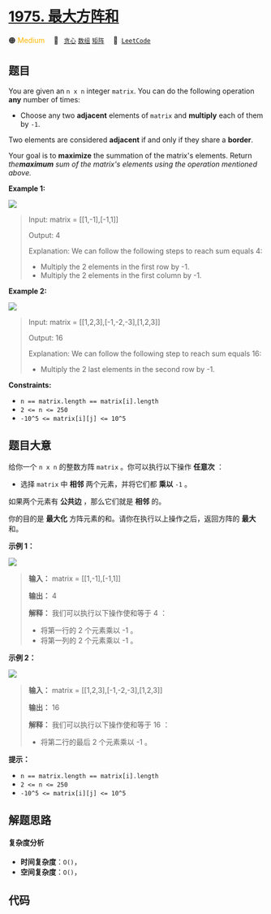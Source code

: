 # [1975. 最大方阵和](https://leetcode.com/problems/maximum-matrix-sum)

🟠 <font color=#ffb800>Medium</font>&emsp; 🔖&ensp; [`贪心`](/leetcode/outline/tag/greedy.md) [`数组`](/leetcode/outline/tag/array.md) [`矩阵`](/leetcode/outline/tag/matrix.md)&emsp; 🔗&ensp;[`LeetCode`](https://leetcode.com/problems/maximum-matrix-sum)


## 题目

You are given an `n x n` integer `matrix`. You can do the following operation
**any** number of times:

  * Choose any two **adjacent** elements of `matrix` and **multiply** each of them by `-1`.

Two elements are considered **adjacent** if and only if they share a
**border**.

Your goal is to **maximize** the summation of the matrix's elements. Return
_the**maximum** sum of the matrix's elements using the operation mentioned
above._



**Example 1:**

![](https://assets.leetcode.com/uploads/2021/07/16/pc79-q2ex1.png)

> Input: matrix = [[1,-1],[-1,1]]
> 
> Output: 4
> 
> Explanation: We can follow the following steps to reach sum equals 4:
> - Multiply the 2 elements in the first row by -1.
> - Multiply the 2 elements in the first column by -1.

**Example 2:**

![](https://assets.leetcode.com/uploads/2021/07/16/pc79-q2ex2.png)

> Input: matrix = [[1,2,3],[-1,-2,-3],[1,2,3]]
> 
> Output: 16
> 
> Explanation: We can follow the following step to reach sum equals 16:
> - Multiply the 2 last elements in the second row by -1.

**Constraints:**

  * `n == matrix.length == matrix[i].length`
  * `2 <= n <= 250`
  * `-10^5 <= matrix[i][j] <= 10^5`


## 题目大意

给你一个 `n x n` 的整数方阵 `matrix` 。你可以执行以下操作 **任意次**  ：

  * 选择 `matrix` 中 **相邻**  两个元素，并将它们都 **乘以**  `-1` 。

如果两个元素有 **公共边**  ，那么它们就是 **相邻**  的。

你的目的是 **最大化**  方阵元素的和。请你在执行以上操作之后，返回方阵的 **最大**  和。



**示例 1：**

![](https://assets.leetcode.com/uploads/2021/07/16/pc79-q2ex1.png)

> 
> 
> 
> 
> 
> **输入：** matrix = [[1,-1],[-1,1]]
> 
> **输出：** 4
> 
> **解释：** 我们可以执行以下操作使和等于 4 ：
> - 将第一行的 2 个元素乘以 -1 。
> - 将第一列的 2 个元素乘以 -1 。
> 
> 

**示例  2：**

![](https://assets.leetcode.com/uploads/2021/07/16/pc79-q2ex2.png)

> 
> 
> 
> 
> 
> **输入：** matrix = [[1,2,3],[-1,-2,-3],[1,2,3]]
> 
> **输出：** 16
> 
> **解释：** 我们可以执行以下操作使和等于 16 ：
> - 将第二行的最后 2 个元素乘以 -1 。
> 
> 



**提示：**

  * `n == matrix.length == matrix[i].length`
  * `2 <= n <= 250`
  * `-10^5 <= matrix[i][j] <= 10^5`


## 解题思路

#### 复杂度分析

- **时间复杂度**：`O()`，
- **空间复杂度**：`O()`，

## 代码

```javascript

```